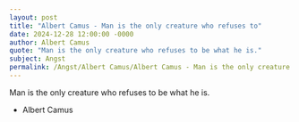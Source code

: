 ```yaml
---
layout: post
title: "Albert Camus - Man is the only creature who refuses to"
date: 2024-12-28 12:00:00 -0000
author: Albert Camus
quote: "Man is the only creature who refuses to be what he is."
subject: Angst
permalink: /Angst/Albert Camus/Albert Camus - Man is the only creature who refuses to
---
```


Man is the only creature who refuses to be what he is.

- Albert Camus
